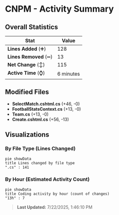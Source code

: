 # CNPM - Activity Summary 

## Overall Statistics

| Stat                   | Value                                                             |
| ---------------------- | ----------------------------------------------------------------- |
| **Lines Added** (➕)   | 128                                          |
| **Lines Removed** (➖) | 13                                        |
| **Net Change** (↕)    | 115                |
| **Active Time** (⌚)   | 6 minutes |


## Modified Files
- **SelectMatch.cshtml.cs** (+46, -0)
- **FootballStatsContext.cs** (+13, -0)
- **Team.cs** (+13, -0)
- **Create.cshtml.cs** (+56, -13)

## Visualizations

### By File Type (Lines Changed)

```mermaid
pie showData
title Lines changed by file type
".cs" : 141
```

### By Hour (Estimated Activity Count)

```mermaid
pie showData
title Coding activity by hour (count of changes)
"13h" : 7
```


> **Last Updated:** 7/22/2025, 1:46:10 PM